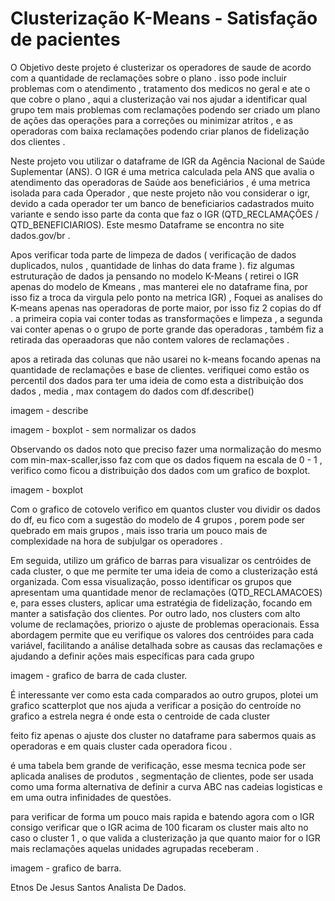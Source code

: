# Clusterização K-Means  -  Satisfação de pacientes


O Objetivo deste projeto é clusterizar os operadores de saude de acordo com a quantidade de reclamações sobre o plano . 
isso pode incluir problemas com o atendimento , tratamento dos medicos no geral  e ate o que cobre o plano , 
aqui a clusterização vai nos  ajudar a identificar qual grupo tem mais problemas com reclamações
podendo ser criado um plano de ações das operações para a correções ou minimizar atritos  , e as operadoras com baixa reclamações podendo criar planos de fidelização dos clientes .

Neste projeto vou utilizar o dataframe de IGR da Agência Nacional de Saúde Suplementar (ANS).
O IGR é uma metrica calculada pela ANS que avalia o atendimento das operadoras de Saúde  aos beneficiários , é uma metrica isolada para cada Operador , 
que neste  projeto não vou considerar o igr, devido a  cada operador ter um banco de beneficiarios cadastrados muito variante e sendo isso parte da conta que faz o IGR (QTD_RECLAMAÇÕES / QTD_BENEFICIARIOS).
Este mesmo Dataframe se encontra no site dados.gov/br .


Apos verificar toda parte de limpeza de dados ( verificação de dados duplicados, nulos , quantidade de linhas do data frame ).
fiz algumas estruturação de dados ja pensando no modelo K-Means ( retirei o IGR apenas do modelo de Kmeans , mas manterei ele no dataframe fina, por isso fiz a troca da virgula pelo ponto na metrica IGR) ,
Foquei as analises do  K-means apenas nas operadoras de porte maior, por isso fiz 2 copias do df . 
a primeira copia vai conter todas as transformações e limpeza ,  a segunda vai conter apenas o o grupo de porte grande das operadoras , também fiz a retirada das operaadoras que não contem valores de reclamações .


apos a retirada das colunas que não usarei no k-means focando apenas na quantidade de reclamações e base de clientes.
verifiquei como estão  os percentil dos dados para ter uma ideia de como esta a distribuição dos dados , media , max contagem do dados com df.describe()

imagem -  describe




imagem - boxplot - sem normalizar os dados


Observando os dados noto que preciso fazer uma normalização do mesmo com min-max-scaller,isso faz com que os dados fiquem na escala de 0 - 1 ,  verifico como ficou a distribuição dos dados com um grafico de boxplot. 

imagem -  boxplot




Com o grafico de  cotovelo verifico em quantos cluster vou dividir os dados do df, eu fico com a sugestão do modelo de 4 grupos , porem pode ser quebrado em mais grupos , mais isso traria um pouco mais de complexidade na hora de subjulgar os operadores .


Em seguida, utilizo um gráfico de barras para visualizar os centróides de cada cluster, o que me permite ter uma ideia de como a clusterização está organizada. Com essa visualização, posso identificar os grupos que apresentam uma quantidade menor de reclamações (QTD_RECLAMACOES) e, para esses clusters, aplicar uma estratégia de fidelização, focando em manter a satisfação dos clientes. Por outro lado, nos clusters com alto volume de reclamações, priorizo o ajuste de problemas operacionais. Essa abordagem permite que eu verifique os valores dos centróides para cada variável, facilitando a análise detalhada sobre as causas das reclamações e ajudando a definir ações mais específicas para cada grupo


imagem - grafico de barra de cada cluster.





É interessante ver como esta cada comparados ao outro grupos, plotei um grafico scatterplot que nos ajuda a verificar a posição do centroíde no grafico a estrela negra é onde esta o centroide de cada cluster

feito fiz apenas o ajuste dos cluster no dataframe para sabermos quais as operadoras e em quais cluster cada operadora ficou .

é uma tabela bem grande de verificação, esse mesma tecnica pode ser aplicada analises de produtos , segmentação de clientes, pode ser usada como uma forma alternativa de definir a curva ABC nas cadeias logisticas e em uma outra infinidades de questões. 


para verificar de forma um pouco mais rapida e batendo agora com o IGR  consigo verificar que o IGR  acima de 100 ficaram os cluster mais alto no caso o cluster 1 , o que valida a clusterização ja que quanto maior for o IGR mais reclamações aquelas unidades agrupadas receberam .

imagem - grafico de barra.





Etnos De Jesus Santos 
Analista De Dados.
